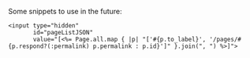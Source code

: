 Some snippets to use in the future:

    <input type="hidden"
           id="pageListJSON"
           value="[<%= Page.all.map { |p| "['#{p.to_label}', '/pages/#{p.respond?(:permalink) p.permalink : p.id}']" }.join(", ") %>]">
